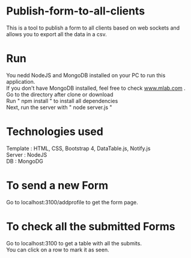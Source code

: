 # Publish-form-to-all-clients
This is a tool to publish a form to all clients based on web sockets and allows you to export all the data in a csv.

# Run
You nedd NodeJS and MongoDB installed on your PC to run this application.  
If you don't have MongoDB installed, feel free to check www.mlab.com .  
Go to the directory after clone or download  
Run " npm install " to install all dependencies  
Next, run the server with " node server.js "  

# Technologies used
Template : HTML, CSS, Bootstrap 4, DataTable.js, Notify.js  
Server : NodeJS  
DB : MongoDG  

# To send a new Form
Go to localhost:3100/addprofile to get the form page.

# To check all the submitted Forms
Go to localhost:3100 to get a table with all the submits.  
You can click on a row to mark it as seen.
